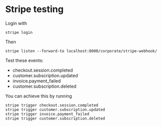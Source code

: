 <!--
SPDX-FileCopyrightText: 2024 JWP Consulting GK

SPDX-License-Identifier: AGPL-3.0-or-later
-->

# Stripe testing

Login with

```
stripe login
```

Then

```
stripe listen --forward-to localhost:8000/corporate/stripe-webhook/
```

Test these events:

- checkout.session.completed
- customer.subscription.updated
- invoice.payment_failed
- customer.subscription.deleted

You can achieve this by running

```
stripe trigger checkout.session.completed
stripe trigger customer.subscription.updated
stripe trigger invoice.payment_failed
stripe trigger customer.subscription.deleted
```

